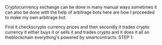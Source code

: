 Cryptocurrrency exchange can be done in many manual ways sometimes it can also be done with the help of arbitrage bots here are how I proceeded to make my own arbitrage bot.

First it checkscrypto currency prices and then secondly it trades crypto currency it either buys it or sells it and trades crypto and it does it all on theblockchain everything's powered by smartcontracts.
STEP 1:
